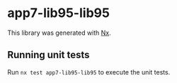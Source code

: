 # app7-lib95-lib95

This library was generated with [Nx](https://nx.dev).

## Running unit tests

Run `nx test app7-lib95-lib95` to execute the unit tests.
